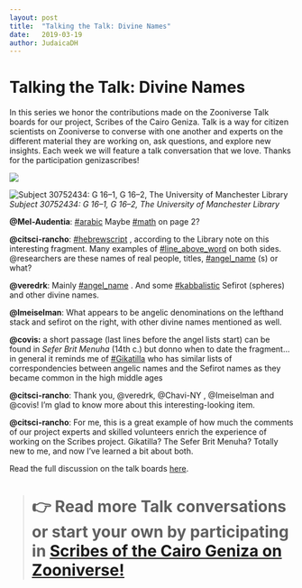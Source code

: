 ```yaml
---
layout: post
title:  "Talking the Talk: Divine Names"
date:   2019-03-19
author: JudaicaDH
---
```

# Talking the Talk: Divine Names

In this series we honor the contributions made on the Zooniverse Talk boards for our project, Scribes of the Cairo Geniza. Talk is a way for citizen scientists on Zooniverse to converse with one another and experts on the different material they are working on, ask questions, and explore new insights. Each week we will feature a talk conversation that we love. Thanks for the participation genizascribes!

![](https://cdn-images-1.medium.com/max/4000/0*GQ2NOViblLyTrmnd.jpeg)

![Subject 30752434: G 16–1, G 16–2, The University of Manchester Library](https://cdn-images-1.medium.com/max/4000/0*ITRefl9CipBkFnJ4.jpeg)*Subject 30752434: G 16–1, G 16–2, The University of Manchester Library*

**@Mel-Audentia**: [#arabic](https://www.zooniverse.org/projects/judaicadh/scribes-of-the-cairo-geniza/talk/tags/arabic) Maybe [#math](https://www.zooniverse.org/projects/judaicadh/scribes-of-the-cairo-geniza/talk/tags/math) on page 2?

**@citsci-rancho**: [#hebrewscript](https://www.zooniverse.org/projects/judaicadh/scribes-of-the-cairo-geniza/talk/tags/hebrewscript) , according to the Library note on this interesting fragment. Many examples of [#line_above_word](https://www.zooniverse.org/projects/judaicadh/scribes-of-the-cairo-geniza/talk/tags/line_above_word) on both sides. @researchers are these names of real people, titles, [#angel_name](https://www.zooniverse.org/projects/judaicadh/scribes-of-the-cairo-geniza/talk/tags/angel_name) (s) or what?

**@veredrk**: Mainly [#angel_name](https://www.zooniverse.org/projects/judaicadh/scribes-of-the-cairo-geniza/talk/tags/angel_name) . And some [#kabbalistic](https://www.zooniverse.org/projects/judaicadh/scribes-of-the-cairo-geniza/talk/tags/kabbalistic) Sefirot (spheres) and other divine names.

**@lmeiselman**: What appears to be angelic denominations on the lefthand stack and sefirot on the right, with other divine names mentioned as well.

**@covis:** a short passage (last lines before the angel lists start) can be found in *Sefer Brit Menuha* (14th c.) but donno when to date the fragment…
in general it reminds me of [#Gikatilla](https://www.zooniverse.org/projects/judaicadh/scribes-of-the-cairo-geniza/talk/tags/Gikatilla) who has similar lists of correspondencies between angelic names and the Sefirot names as they became common in the high middle ages

**@citsci-rancho**: Thank you, @veredrk, @Chavi-NY , @Imeiselman and @covis! I’m glad to know more about this interesting-looking item.

**@citsci-rancho**: For me, this is a great example of how much the comments of our project experts and skilled volunteers enrich the experience of working on the Scribes project. Gikatilla? The Sefer Brit Menuha? Totally new to me, and now I’ve learned a bit about both.

Read the full discussion on the talk boards [here](https://www.zooniverse.org/projects/judaicadh/scribes-of-the-cairo-geniza/talk/subjects/30752434).
> # 👉 Read more Talk conversations or start your own by participating in [Scribes of the Cairo Geniza on Zooniverse!](http://scribesofthecairogeniza.org)
